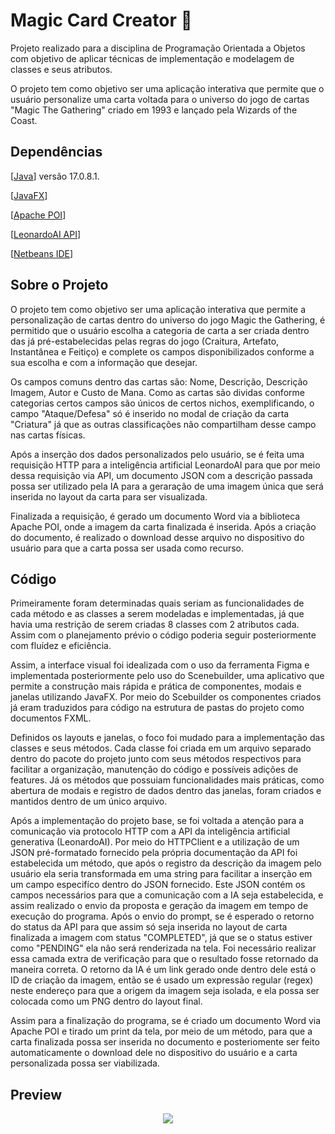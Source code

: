 # Magic Card Creator 🎴

Projeto realizado para a disciplina de Programação Orientada a Objetos com objetivo de aplicar técnicas de implementação e modelagem de classes e seus atributos.

O projeto tem como objetivo ser uma aplicação interativa que permite que o usuário personalize uma carta voltada para o universo do jogo de cartas "Magic The Gathering" criado em 1993 e lançado
pela Wizards of the Coast.

## Dependências

[[Java](https://www.java.com/pt-BR/download/)]  versão 17.0.8.1.

[[JavaFX](https://gluonhq.com/products/javafx/)] 

[[Apache POI](https://archive.apache.org/dist/poi/release/bin/)]

[[LeonardoAI API](https://leonardo.ai/api/)]

[[Netbeans IDE](https://netbeans.apache.org/front/main/download/)]




## Sobre o Projeto

O projeto tem como objetivo ser uma aplicação interativa que permite a personalização de cartas dentro do universo do jogo Magic the Gathering, é permitido que o usuário escolha a 
categoria de carta a ser criada dentro das já pré-estabelecidas pelas regras do jogo (Craitura, Artefato, Instantânea e Feitiço) e complete os campos disponibilizados conforme a sua 
escolha e com a informação que desejar. 

Os campos comuns dentro das cartas são: Nome, Descrição, Descrição Imagem, Autor e Custo de Mana. Como as cartas são dividas conforme categorias certos campos são únicos de certos nichos, 
exemplificando, o campo "Ataque/Defesa" só é inserido no modal de criação da carta "Criatura" já que as outras classificações não compartilham desse campo nas cartas físicas. 

Após a inserção dos dados personalizados pelo usuário, se é feita uma requisição HTTP para a inteligência artificial LeonardoAI para que por meio dessa requisição via API,
um documento JSON com a descrição passada possa ser utilizado pela IA para a geraração de uma imagem única que será inserida no layout da carta para ser visualizada. 

Finalizada a requisição, é gerado um documento Word via a biblioteca Apache POI, onde a imagem da carta finalizada é inserida. Após a criação do documento, é realizado o download
desse arquivo no dispositivo do usuário para que a carta possa ser usada como recurso.


## Código

Primeiramente foram determinadas quais seriam as funcionalidades de cada método e as classes a serem modeladas e implementadas, já que havia uma restrição de serem criadas 8 classes com
2 atributos cada. Assim com o planejamento prévio o código poderia seguir posteriormente com fluídez e eficiência. 

Assim, a interface visual foi idealizada com o uso da ferramenta Figma e implementada posteriormente pelo uso do Scenebuilder, uma aplicativo que permite a construção mais 
rápida e prática de componentes, modais e janelas utilizando JavaFX. Por meio do Scebuilder os componentes criados já eram traduzidos para código na estrutura de pastas do projeto 
como documentos FXML. 

Definidos os layouts e janelas, o foco foi mudado para a implementação das classes e seus métodos. Cada classe foi criada em um arquivo separado dentro do pacote do projeto junto com seus
métodos respectivos para facilitar a organização, manutenção do código e possíveis adições de features. Já os métodos que possuiam funcionalidades mais práticas, como abertura de modais e 
registro de dados dentro das janelas, foram criados e mantidos dentro de um único arquivo. 

Após a implementação do projeto base, se foi voltada a atenção para a comunicação via protocolo HTTP com a API da inteligência artificial generativa (LeonardoAI). Por meio do HTTPClient
e a utilização de um JSON pré-formatado fornecido pela própria documentação da API foi estabelecida um método, que após o registro da descrição da imagem pelo usuário
ela seria transformada em uma string para facilitar a inserção em um campo especifíco dentro do JSON fornecido. 
Este JSON contém os campos necessários para que a comunicação com a IA seja estabelecida, e assim realizado o envio da proposta e geração da imagem em tempo de execução do programa. Após
o envio do prompt, se é esperado o retorno do status da API para que assim só seja inserida no layout de carta finalizada a imagem com status "COMPLETED", já que se o status estiver como 
"PENDING" ela não será renderizada na tela. Foi necessário realizar essa camada extra de verificação para que o resultado fosse retornado da maneira correta. 
O retorno da IA é um link gerado onde dentro dele está o ID de criação da imagem, então se é usado um expressão regular (regex) neste endereço para que a origem da imagem seja isolada, e 
ela possa ser colocada como um PNG dentro do layout final. 

Assim para a finalização do programa, se é criado um documento Word via Apache POI e tirado um print da tela, por meio de um método, para que a carta finalizada possa ser inserida
no documento e posteriomente ser feito automaticamente o download dele no dispositivo do usuário e a carta personalizada possa ser viabilizada. 

## Preview

<center><img src="preview_magic_card_creator.gif"></img><center>

